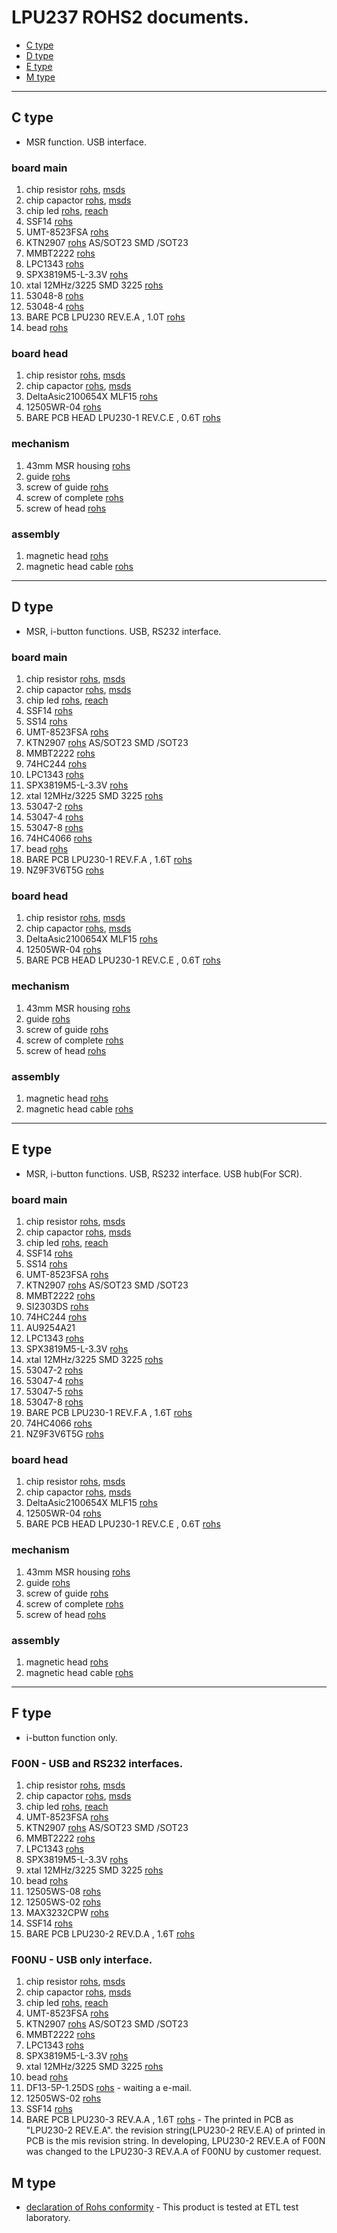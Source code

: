 # LPU237 ROHS2 documents.

* [C type](#-c-type)
* [D type](#-d-type)
* [E type](#-e-type)
* [M type](#-m-type)

-------
## C type
- MSR function. USB interface.
### board main
1. chip resistor [rohs](./circuit/rc/ROHS.egg), [msds](./circuit/rc/MSDS.7z)
2. chip capactor [rohs](./circuit/rc/ROHS.egg), [msds](./circuit/rc/MSDS.7z)
3. chip led [rohs](./circuit/led/2020-SGS-chip-ROHS-RUNLED.pdf), [reach](./circuit/led/2020-SGS-REACH-CHIP-RUNLED.pdf)
4. SSF14 [rohs](./circuit/ssf14/ROHS2_Compliance_Statement.pdf)
5. UMT-8523FSA [rohs](./circuit/buzzer/201104_UMT_8523FSA_ROHS_REPORT_자이온전자.xls)
6. KTN2907 [rohs](./circuit/KTN2907_SOT-23_Material_Declaration.xls) AS/SOT23 SMD /SOT23
7. MMBT2222 [rohs](./circuit/tr/mmbt2222.zip)
8. LPC1343 [rohs](./circuit/mcu/LPC1343FHN33_518_935289655518.pdf)
9. SPX3819M5-L-3.3V [rohs](./circuit/spx3819/spx3819m5-l-3-3_tr.pdf)
10. xtal 12MHz/3225 SMD 3225 [rohs](./circuit/xtal/TSN20-010138-02_EC_TP20-003958_F--SMD_Crystal.PDF)
11. 53048-8 [rohs](./circuit/connector/molex/0530480410_rohs.pdf)
12. 53048-4 [rohs](./circuit/connector/molex/0530480810_rohs.pdf)
13. BARE PCB LPU230 REV.E.A , 1.0T [rohs](./circuit/pcb/hsdgt/hsdgt.zip)
14. bead [rohs](./circuit/bead/4_CHIP_BEAD_RoHS_MSDS_성분분석표_20200727.zip)

### board head
1. chip resistor [rohs](./circuit/rc/ROHS.egg), [msds](./circuit/rc/MSDS.7z)
2. chip capactor [rohs](./circuit/rc/ROHS.egg), [msds](./circuit/rc/MSDS.7z)
3. DeltaAsic2100654X MLF15 [rohs](./circuit/DeltaAsic/COC_21006541_ROHS_3_Magtek_Delta_ASIC.pdf)
4. 12505WR-04 [rohs](./circuit/connector/yeonho/yeonho.zip)
5. BARE PCB HEAD LPU230-1 REV.C.E , 0.6T [rohs](./circuit/pcb/hsdgt/hsdgt.zip)

### mechanism
1. 43mm MSR housing [rohs](./mechanism/43mm_하우징(기구).zip)
2. guide [rohs](./mechanism/RoHS+Phthalates_HF380_180314_TCOA18-0187-01_18.03.14.pdf)
3. screw of guide [rohs](./screw/GUIDE_스크류(3X6).zip)
4. screw of complete [rohs](./screw/완조립_스크류(3X8).zip)
5. screw of head [rohs](./screw/헤드_스크류(2X2.5).zip)

### assembly
1. magnetic head [rohs](./assembly/C_D_E_타입용_HEAD(기구).zip)
2. magnetic head cable [rohs](./assembly/HEAD_CABLE.zip)

-------
## D type
- MSR, i-button functions. USB, RS232 interface.
### board main
1. chip resistor [rohs](./circuit/rc/ROHS.egg), [msds](./circuit/rc/MSDS.7z)
2. chip capactor [rohs](./circuit/rc/ROHS.egg), [msds](./circuit/rc/MSDS.7z)
3. chip led [rohs](./circuit/led/2020-SGS-chip-ROHS-RUNLED.pdf), [reach](./circuit/led/2020-SGS-REACH-CHIP-RUNLED.pdf)
4. SSF14 [rohs](./circuit/ssf14/ROHS2_Compliance_Statement.pdf)
5. SS14 [rohs](./circuit/diode/KD-DIODE(Plastic)-ROHS_ICP_DATA-MSDS(2020).xls)
6. UMT-8523FSA [rohs](./circuit/buzzer/201104_UMT_8523FSA_ROHS_REPORT_자이온전자.xls)
7. KTN2907 [rohs](./circuit/KTN2907_SOT-23_Material_Declaration.xls) AS/SOT23 SMD /SOT23
8. MMBT2222 [rohs](./circuit/tr/mmbt2222.zip)
9. 74HC244 [rohs](./circuit/74HC244/74HC244.zip)
10. LPC1343 [rohs](./circuit/mcu/LPC1343FHN33_518_935289655518.pdf)
11. SPX3819M5-L-3.3V [rohs](./circuit/spx3819/spx3819m5-l-3-3_tr.pdf)
12. xtal 12MHz/3225 SMD 3225 [rohs](./circuit/xtal/TSN20-010138-02_EC_TP20-003958_F--SMD_Crystal.PDF)
13. 53047-2 [rohs](./circuit/connector/molex/0530470210_rohs.pdf)
14. 53047-4 [rohs](./circuit/connector/molex/0530470410_rohs.pdf)
15. 53047-8 [rohs](./circuit/connector/molex/0530470810_rohs.pdf)
16. 74HC4066 [rohs](./circuit/74HC4066D/74HC4066D.zip)
17. bead [rohs](./circuit/bead/4_CHIP_BEAD_RoHS_MSDS_성분분석표_20200727.zip)
18. BARE PCB LPU230-1 REV.F.A , 1.6T [rohs](./circuit/pcb/hsdgt/hsdgt.zip)
19. NZ9F3V6T5G [rohs](./circuit/NZ9F3V6T5G/MaterialComposition.pdf)

### board head
1. chip resistor [rohs](./circuit/rc/ROHS.egg), [msds](./circuit/rc/MSDS.7z)
2. chip capactor [rohs](./circuit/rc/ROHS.egg), [msds](./circuit/rc/MSDS.7z)
3. DeltaAsic2100654X MLF15 [rohs](./circuit/DeltaAsic/COC_21006541_ROHS_3_Magtek_Delta_ASIC.pdf)
4. 12505WR-04 [rohs](./circuit/connector/yeonho/yeonho.zip)
5. BARE PCB HEAD LPU230-1 REV.C.E , 0.6T [rohs](./circuit/pcb/hsdgt/hsdgt.zip)

### mechanism
1. 43mm MSR housing [rohs](./mechanism/43mm_하우징(기구).zip)
2. guide [rohs](./mechanism/RoHS+Phthalates_HF380_180314_TCOA18-0187-01_18.03.14.pdf)
3. screw of guide [rohs](./screw/GUIDE_스크류(3X6).zip)
4. screw of complete [rohs](./screw/완조립_스크류(3X8).zip)
5. screw of head [rohs](./screw/헤드_스크류(2X2.5).zip)

### assembly
1. magnetic head [rohs](./assembly/C_D_E_타입용_HEAD(기구).zip)
2. magnetic head cable [rohs](./assembly/HEAD_CABLE.zip)

-------
## E type
- MSR, i-button functions. USB, RS232 interface. USB hub(For SCR).
### board main
1. chip resistor [rohs](./circuit/rc/ROHS.egg), [msds](./circuit/rc/MSDS.7z)
2. chip capactor [rohs](./circuit/rc/ROHS.egg), [msds](./circuit/rc/MSDS.7z)
3. chip led [rohs](./circuit/led/2020-SGS-chip-ROHS-RUNLED.pdf), [reach](./circuit/led/2020-SGS-REACH-CHIP-RUNLED.pdf)
4. SSF14 [rohs](./circuit/ssf14/ROHS2_Compliance_Statement.pdf)
5. SS14 [rohs](./circuit/diode/KD-DIODE(Plastic)-ROHS_ICP_DATA-MSDS(2020).xls)
6. UMT-8523FSA [rohs](./circuit/buzzer/201104_UMT_8523FSA_ROHS_REPORT_자이온전자.xls)
7. KTN2907 [rohs](./circuit/KTN2907_SOT-23_Material_Declaration.xls) AS/SOT23 SMD /SOT23
8. MMBT2222 [rohs](./circuit/tr/mmbt2222.zip)
9. SI2303DS [rohs](./circuit/tr/SI2303CDS-T1-GE3.zip)
10. 74HC244 [rohs](./circuit/74HC244/74HC244.zip)
11. AU9254A21
12. LPC1343 [rohs](./circuit/mcu/LPC1343FHN33_518_935289655518.pdf)
13. SPX3819M5-L-3.3V [rohs](./circuit/spx3819/spx3819m5-l-3-3_tr.pdf)
14. xtal 12MHz/3225 SMD 3225 [rohs](./circuit/xtal/TSN20-010138-02_EC_TP20-003958_F--SMD_Crystal.PDF)
15. 53047-2 [rohs](./circuit/connector/molex/0530470210_rohs.pdf)
16. 53047-4 [rohs](./circuit/connector/molex/0530470410_rohs.pdf)
17. 53047-5 [rohs](./circuit/connector/molex/0530470510_rohs.pdf)
18. 53047-8 [rohs](./circuit/connector/molex/0530470810_rohs.pdf)
19. BARE PCB LPU230-1 REV.F.A , 1.6T [rohs](./circuit/pcb/hsdgt/hsdgt.zip)
20. 74HC4066 [rohs](./circuit/74HC4066D/74HC4066D.zip)
21. NZ9F3V6T5G [rohs](./circuit/NZ9F3V6T5G/MaterialComposition.pdf)

### board head
1. chip resistor [rohs](./circuit/rc/ROHS.egg), [msds](./circuit/rc/MSDS.7z)
2. chip capactor [rohs](./circuit/rc/ROHS.egg), [msds](./circuit/rc/MSDS.7z)
3. DeltaAsic2100654X MLF15 [rohs](./circuit/DeltaAsic/COC_21006541_ROHS_3_Magtek_Delta_ASIC.pdf)
4. 12505WR-04 [rohs](./circuit/connector/yeonho/yeonho.zip)
5. BARE PCB HEAD LPU230-1 REV.C.E , 0.6T [rohs](./circuit/pcb/hsdgt/hsdgt.zip)

### mechanism
1. 43mm MSR housing [rohs](./mechanism/43mm_하우징(기구).zip)
2. guide [rohs](./mechanism/RoHS+Phthalates_HF380_180314_TCOA18-0187-01_18.03.14.pdf)
3. screw of guide [rohs](./screw/GUIDE_스크류(3X6).zip)
4. screw of complete [rohs](./screw/완조립_스크류(3X8).zip)
5. screw of head [rohs](./screw/헤드_스크류(2X2.5).zip)

### assembly
1. magnetic head [rohs](./assembly/C_D_E_타입용_HEAD(기구).zip)
2. magnetic head cable [rohs](./assembly/HEAD_CABLE.zip)

-------
## F type
- i-button function only.
### F00N - USB and RS232 interfaces.
1. chip resistor [rohs](./circuit/rc/ROHS.egg), [msds](./circuit/rc/MSDS.7z)
2. chip capactor [rohs](./circuit/rc/ROHS.egg), [msds](./circuit/rc/MSDS.7z)
3. chip led [rohs](./circuit/led/2020-SGS-chip-ROHS-RUNLED.pdf), [reach](./circuit/led/2020-SGS-REACH-CHIP-RUNLED.pdf)
4. UMT-8523FSA [rohs](./circuit/buzzer/201104_UMT_8523FSA_ROHS_REPORT_자이온전자.xls)
5. KTN2907 [rohs](./circuit/KTN2907_SOT-23_Material_Declaration.xls) AS/SOT23 SMD /SOT23
6. MMBT2222 [rohs](./circuit/tr/mmbt2222.zip)
7. LPC1343 [rohs](./circuit/mcu/LPC1343FHN33_518_935289655518.pdf)
8. SPX3819M5-L-3.3V [rohs](./circuit/spx3819/spx3819m5-l-3-3_tr.pdf)
9. xtal 12MHz/3225 SMD 3225 [rohs](./circuit/xtal/TSN20-010138-02_EC_TP20-003958_F--SMD_Crystal.PDF)
10. bead [rohs](./circuit/bead/4_CHIP_BEAD_RoHS_MSDS_성분분석표_20200727.zip)
11. 12505WS-08 [rohs](./circuit/connector/yeonho/yeonho.zip)
12. 12505WS-02 [rohs](./circuit/connector/yeonho/yeonho.zip)
13. MAX3232CPW [rohs](./circuit/MAX3232/MAX3232CPW.pdf)
14. SSF14 [rohs](./circuit/ssf14/ROHS2_Compliance_Statement.pdf)
15. BARE PCB LPU230-2 REV.D.A , 1.6T [rohs](./circuit/pcb/hsdgt/hsdgt.zip)

### F00NU - USB only interface.
1. chip resistor [rohs](./circuit/rc/ROHS.egg), [msds](./circuit/rc/MSDS.7z)
2. chip capactor [rohs](./circuit/rc/ROHS.egg), [msds](./circuit/rc/MSDS.7z)
3. chip led [rohs](./circuit/led/2020-SGS-chip-ROHS-RUNLED.pdf), [reach](./circuit/led/2020-SGS-REACH-CHIP-RUNLED.pdf)
4. UMT-8523FSA [rohs](./circuit/buzzer/201104_UMT_8523FSA_ROHS_REPORT_자이온전자.xls)
5. KTN2907 [rohs](./circuit/KTN2907_SOT-23_Material_Declaration.xls) AS/SOT23 SMD /SOT23
6. MMBT2222 [rohs](./circuit/tr/mmbt2222.zip)
7. LPC1343 [rohs](./circuit/mcu/LPC1343FHN33_518_935289655518.pdf)
8. SPX3819M5-L-3.3V [rohs](./circuit/spx3819/spx3819m5-l-3-3_tr.pdf)
9. xtal 12MHz/3225 SMD 3225 [rohs](./circuit/xtal/TSN20-010138-02_EC_TP20-003958_F--SMD_Crystal.PDF)
10. bead [rohs](./circuit/bead/4_CHIP_BEAD_RoHS_MSDS_성분분석표_20200727.zip)
11. DF13-5P-1.25DS [rohs](./circuit/hirose/) - waiting a e-mail.
12. 12505WS-02 [rohs](./circuit/connector/yeonho/yeonho.zip)
13. SSF14 [rohs](./circuit/ssf14/ROHS2_Compliance_Statement.pdf)
14. BARE PCB LPU230-3 REV.A.A , 1.6T  [rohs](./circuit/pcb/hsdgt/hsdgt.zip) - The printed in PCB as "LPU230-2 REV.E.A".
the revision string(LPU230-2 REV.E.A) of printed in PCB is the mis revision string. In developing, LPU230-2 REV.E.A of F00N  was changed to  the  LPU230-3 REV.A.A of F00NU by customer request.

## M type
* [declaration of Rohs conformity](./product/m/DoC_엘퍼스크(LPU237-M001).pdf) - This product is tested at ETL test laboratory.